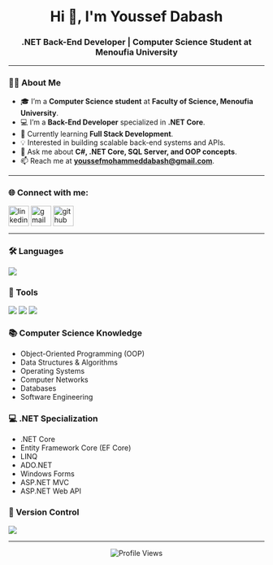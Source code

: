 <h1 align="center">Hi 👋, I'm Youssef Dabash</h1>
<h3 align="center">.NET Back-End Developer | Computer Science Student at Menoufia University</h3>

---

### 👨‍🎓 About Me  
- 🎓 I’m a **Computer Science student** at **Faculty of Science, Menoufia University**.  
- 💻 I’m a **Back-End Developer** specialized in **.NET Core**.  
- 🌱 Currently learning **Full Stack Development**.  
- 💡 Interested in building scalable back-end systems and APIs.  
- 💬 Ask me about **C#, .NET Core, SQL Server, and OOP concepts**.  
- 📫 Reach me at **youssefmohammeddabash@gmail.com**.  

---

### 🌐 Connect with me:
<p align="left">
<a href="https://www.linkedin.com/in/youssef-m-dabash-555162299?utm_source=share&utm_campaign=share_via&utm_content=profile&utm_medium=android_app" target="blank">
  <img align="center" src="https://skillicons.dev/icons?i=linkedin" alt="linkedin" height="40"/></a>
<a href="mailto:youssefmohammeddabash@gmail.com" target="blank"><img align="center" src="https://skillicons.dev/icons?i=gmail" alt="gmail" height="40"/></a>
<a href="https://github.com/Youssef-Dabash" target="blank"><img align="center" src="https://skillicons.dev/icons?i=github" alt="github" height="40"/></a>
</p>

---

### 🛠️ Languages
<p align="left">
  <img src="https://skillicons.dev/icons?i=cs,py,js,html,css" />
</p>

### 🧰 Tools
<p align="left">
  <img src="https://skillicons.dev/icons?i=bootstrap,visualstudio,vscode,git,github" />
  <img src="https://img.shields.io/badge/SQL%20Server-CC2927?style=for-the-badge&logo=microsoftsqlserver&logoColor=white"/>
  <img src="https://img.shields.io/badge/Postman-FF6C37?style=for-the-badge&logo=postman&logoColor=white"/>
</p>

### 📚 Computer Science Knowledge
- Object-Oriented Programming (OOP)  
- Data Structures & Algorithms  
- Operating Systems  
- Computer Networks  
- Databases  
- Software Engineering  

### 💻 .NET Specialization
- .NET Core  
- Entity Framework Core (EF Core)  
- LINQ  
- ADO.NET  
- Windows Forms  
- ASP.NET MVC  
- ASP.NET Web API  

### 🔧 Version Control
<p align="left">
  <img src="https://skillicons.dev/icons?i=git,github" />
</p>

---

<p align="center">
  <img src="https://komarev.com/ghpvc/?username=Youssef-Dabash&label=Profile%20views&color=ff69b4&style=for-the-badge" alt="Profile Views" />
</p>
